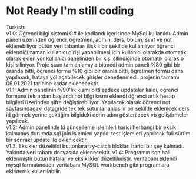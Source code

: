 # Not Ready I'm still coding
Turkish:  
v1.0: Öğrenci bilgi sistemi C# ile kodlandı içerisinde MySql kullanıldı. Admin paneli üzerinden öğrenci, öğretmen, admin, ders, bölüm, sınıf ve not eklenebiliyor bütün veri tabanları ilişkili bir şekillde kullanılıyor öğrenci eklendiği zaman kullanıcı girişi yapabilmesi için kullanıcı olarakda otomatik olarak ekleniyor kullanıcı panelinden bir kişi silindiğinde otomatik olarak o kişi siliniyor. Proje şuan tam anlamıyla bitmedi admin paneli %80 gibi bir oranda bitti, öğrenci formu %10 gibi bir oranla bitti, öğretmen formu daha yapılmadı, hataya yol açabilecek girişler denetlenmedi. projenin tamamı 06.01.2021 tarihine kadar eklenecektir.  
v1.1: Admin panelinin %90'lık kısmı bitti sadece updateler kaldı, öğrenci formuna tekrardan başlandı not bilgi kısmı eklendi öğrenci artık hesap bilgileri üzerinden şifre değiştirebiliyor. Yapılacak olarak öğrenci not sayfasındadaki datagride tek tek sütunlar anlaşılır bir şekilde eklenicek ders id görmek yerine çektiğim bilgideki derin adını gösterilecek vb geliştirmeler yapılıcak.  
v1.2: Admin panelinde ki güncelleme işlemleri harici herhangi bir eksik kalmamış durumda sql join işlemleri yapıldı test işlemleri yapılıcak full sürüm bir sonraki update ile eklenicektir.  
v1.3: Eksikler düzeltildi buttonlara try-catch blokları harici bir şey kalmadı. Yakında veri tabanı dosyasıda eklenecektir.
v1.4: Programın son hali eklenmiştir bütün hatalar ve eksiklikler düzeltilmiştir. veritabanı eklendi mysql formatındadır veritabanı MySQL workbench gibi programlara eklenerek kullanılabilir.

